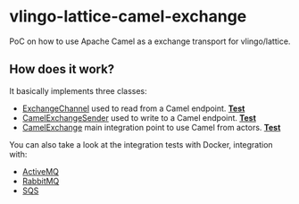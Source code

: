 # vlingo-lattice-camel-exchange

PoC on how to use Apache Camel as a exchange transport for vlingo/lattice.

## How does it work?

It basically implements three classes:

* [ExchangeChannel](src\main\java\com\github\kmruiz\lattice\camel\channel\ExchangeChannel.java) used to read from a Camel endpoint. **[Test](src\test\java\com\github\kmruiz\lattice\camel\e2e\ExchangeChannelTest.java)**
* [CamelExchangeSender](src\main\java\com\github\kmruiz\lattice\camel\sender\CamelExchangeSender.java) used to write to a Camel endpoint.  **[Test](src\test\java\com\github\kmruiz\lattice\camel\e2e\ExchangeSenderTest.java)**
* [CamelExchange](src\main\java\com\github\kmruiz\lattice\camel\CamelExchange.java) main integration point to use Camel from actors.  **[Test](src\test\java\com\github\kmruiz\lattice\camel\e2e\CamelExchangeTest.java)**

You can also take a look at the integration tests with Docker, integration with:

* [ActiveMQ](src\test\java\com\github\kmruiz\lattice\camel\integration\ActiveMQIntegrationTest.java)
* [RabbitMQ](src\test\java\com\github\kmruiz\lattice\camel\integration\RabbitMQIntegrationTest.java)
* [SQS](src\test\java\com\github\kmruiz\lattice\camel\integration\SQSIntegrationTest.java)
